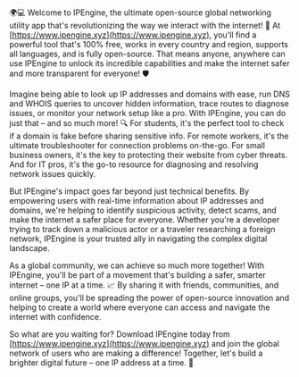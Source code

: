 🌍💻 Welcome to IPEngine, the ultimate open-source global networking utility app that's revolutionizing the way we interact with the internet! 🚀 At [https://www.ipengine.xyz](https://www.ipengine.xyz), you'll find a powerful tool that's 100% free, works in every country and region, supports all languages, and is fully open-source. That means anyone, anywhere can use IPEngine to unlock its incredible capabilities and make the internet safer and more transparent for everyone! 🛡️

Imagine being able to look up IP addresses and domains with ease, run DNS and WHOIS queries to uncover hidden information, trace routes to diagnose issues, or monitor your network setup like a pro. With IPEngine, you can do just that – and so much more! 🔍 For students, it's the perfect tool to check if a domain is fake before sharing sensitive info. For remote workers, it's the ultimate troubleshooter for connection problems on-the-go. For small business owners, it's the key to protecting their website from cyber threats. And for IT pros, it's the go-to resource for diagnosing and resolving network issues quickly.

But IPEngine's impact goes far beyond just technical benefits. By empowering users with real-time information about IP addresses and domains, we're helping to identify suspicious activity, detect scams, and make the internet a safer place for everyone. Whether you're a developer trying to track down a malicious actor or a traveler researching a foreign network, IPEngine is your trusted ally in navigating the complex digital landscape.

As a global community, we can achieve so much more together! With IPEngine, you'll be part of a movement that's building a safer, smarter internet – one IP at a time. 📈 By sharing it with friends, communities, and online groups, you'll be spreading the power of open-source innovation and helping to create a world where everyone can access and navigate the internet with confidence.

So what are you waiting for? Download IPEngine today from [https://www.ipengine.xyz](https://www.ipengine.xyz) and join the global network of users who are making a difference! Together, let's build a brighter digital future – one IP address at a time. 🚀
